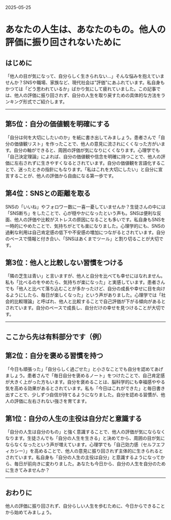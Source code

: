 2025-05-25

# あなたの人生は、あなたのもの。他人の評価に振り回されないために

## はじめに

「他人の目が気になって、自分らしく生きられない…」そんな悩みを抱えていませんか？SNSや職場、家族など、現代社会は"評価"にあふれています。私自身もかつては「どう思われているか」ばかり気にして疲れていました。この記事では、他人の評価に振り回されず、自分の人生を取り戻すための具体的な方法をランキング形式でご紹介します。

---

## 第5位：自分の価値観を明確にする
「自分は何を大切にしたいのか」を紙に書き出してみましょう。患者さんで「自分の価値観リスト」を作ったことで、他人の意見に流されにくくなった方がいます。自分の軸ができると、周囲の評価が気になりにくくなります。心理学でも「自己決定理論」によれば、自分の価値観や信念を明確に持つことで、他人の評価に左右されずに生きやすくなるとされています。自分の価値観を言語化することで、迷ったときの指針にもなります。「私はこれを大切にしたい」と自分に宣言することが、他人の評価から自由になる第一歩です。

## 第4位：SNSとの距離を取る
SNSの「いいね」やフォロワー数に一喜一憂していませんか？生徒さんの中には「SNS断ち」をしたことで、心が穏やかになったという声も。SNSは便利な反面、他人の評価や比較がストレスの原因になることも多いです。私自身もSNSを一時的にやめたことで、気持ちがとても楽になりました。心理学的にも、SNSの過剰な利用は自己肯定感の低下や不安感の増加につながるとされています。自分のペースで情報と付き合い、「SNSはあくまでツール」と割り切ることが大切です。

## 第3位：他人と比較しない習慣をつける
「隣の芝生は青い」と言いますが、他人と自分を比べても幸せにはなれません。私も「比べるのをやめたら、気持ちが楽になった」と実感しています。患者さんでも「他人と比べて落ち込むことが多かったけど、自分の成長や幸せに目を向けるようにしたら、毎日が楽しくなった」という声がありました。心理学では「社会的比較理論」と呼ばれ、他人と比較することで自己評価が下がる傾向があるとされています。自分のペースで成長し、自分だけの幸せを見つけることが大切です。

---

## ここから先は有料部分です（例）

## 第2位：自分を褒める習慣を持つ
「今日も頑張った」「自分らしく過ごせた」と小さなことでも自分を認めてあげましょう。患者さんで「毎日自分を褒めるノート」をつけたことで、自己肯定感が大きく上がった方もいます。自分を褒めることは、脳科学的にも幸福感ややる気を高める効果があるとされています。私も「今日はこれができた」と毎日書き出すことで、少しずつ自信が持てるようになりました。自分を認める習慣が、他人の評価に左右されない強さを育てます。

## 第1位：自分の人生の主役は自分だと意識する
「自分の人生は自分のもの」と強く意識することで、他人の評価が気にならなくなります。生徒さんでも「自分の人生を生きる」と決めてから、周囲の目が気にならなくなったという声が増えています。心理学でも「自己効力感（セルフエフィカシー）」を高めることで、他人の意見に振り回されず主体的に生きられるとされています。私自身も「自分の人生の主役は自分」と意識するようになってから、毎日が前向きに変わりました。あなたも今日から、自分の人生を自分のために生きてみませんか？

---

## おわりに

他人の評価に振り回されず、自分らしい人生を歩むために、今日からできることから始めてみましょう。 
